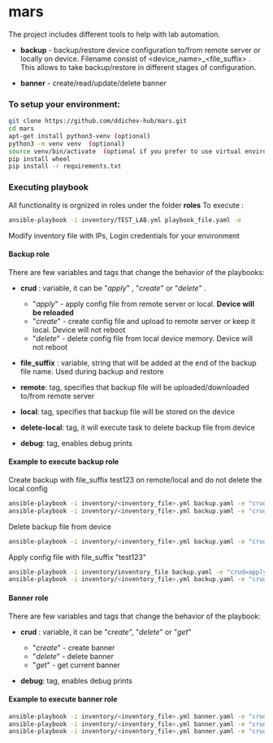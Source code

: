 # mars
The project includes different tools to help with lab automation.
- __backup__ - backup/restore device configuration to/from remote server or locally on device. 
               Filename consist of <device_name>_<file_suffix> . This allows to take backup/restore in different stages of configuration.

- __banner__ - create/read/update/delete banner 



### To setup your environment:
```bash
git clone https://github.com/ddichev-hub/mars.git
cd mars
apt-get install python3-venv (optional)
python3 -m venv venv  (optional)
source venv/bin/activate  (optional if you prefer to use virtual environment)
pip install wheel
pip install -r requirements.txt
```


### __Executing playbook__

All functionality is orgnized in roles under the folder __roles__
To execute :
```bash
ansible-playbook -i inventory/TEST_LAB.yml playbook_file.yaml -e
```

Modify inventory file with IPs, Login credentials for your environment

#### __Backup role__

There are few variables and tags that change the behavior of the playbooks:
 - __crud__ : variable, it can be "_apply_" , "_create_" or "_delete_" .
    - "_apply_" - apply config file from remote server or local. __Device will be reloaded__
    - "_create_" - create config file and upload to remote server or keep it local. Device will not reboot
    - "_delete_" - delete config file from local device memory. Device will not reboot

 - __file_suffix__ : variable, string that will be added at the end of the backup file name. Used during backup and restore

 - __remote__: tag, specifies that backup file will be uploaded/downloaded to/from remote server
 - __local__: tag, specifies that backup file will be stored on the device
 - __delete-local__: tag, it will execute task to delete backup file from device
 - __debug__: tag, enables debug prints

#### __Example to execute backup role__
 Create backup with file_suffix test123 on remote/local and do not delete the local config
```bash
ansible-playbook -i inventory/<inventory_file>.yml backup.yaml -e "crud=create file_suffix=test123" -t [remote|local] --skip-tags delete-local,debug
ansible-playbook -i inventory/<inventory_file>.yml backup.yaml -e "crud=create file_suffix=test123" -t remote --skip-tags debug
```

Delete backup file from device
```bash
ansible-playbook -i inventory/<inventory_file>.yml backup.yaml -e "crud=delete file_suffix=test123" -t local --skip-tags debug
```

Apply config file with file_suffix "test123" 
```bash
ansible-playbook -i inventory/inventory_file backup.yaml -e "crud=apply, file_suffix=test123"  -t [local|remote] --skip-tags debug
ansible-playbook -i inventory/<inventory_file>.yml backup.yaml -e "crud=apply file_suffix=test123" -t remote
```

#### __Banner role__


There are few variables and tags that change the behavior of the playbook:
 - __crud__ : variable, it can be "_create_", "_delete_" or "_get_"
    - "_create_" - create banner
    - "_delete_" - delete banner
    - "_get_" - get current banner

 - __debug__: tag, enables debug prints

#### __Example to execute banner role__
```bash
ansible-playbook -i inventory/<inventory_file>.yml banner.yaml -e "crud=create" --skip-tags debug
ansible-playbook -i inventory/<inventory_file>.yml banner.yaml -e "crud=delete" --skip-tags debug
ansible-playbook -i inventory/<inventory_file>.yml banner.yaml -e "crud=get"  --skip-tags debug
```